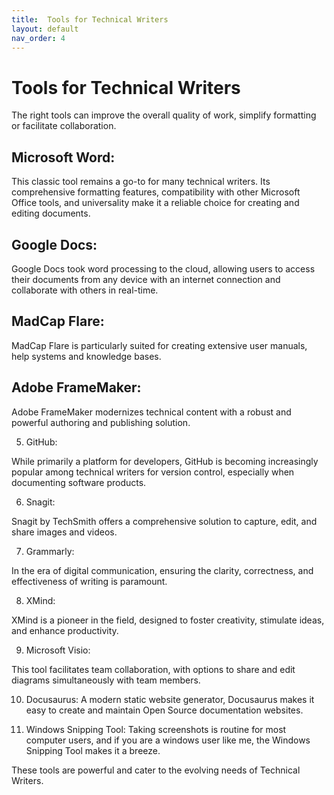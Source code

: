 ```yaml
---
title:  Tools for Technical Writers
layout: default
nav_order: 4
---
```


# Tools for Technical Writers
The right tools can improve the overall quality of work, simplify formatting or facilitate collaboration. 


## Microsoft Word:

This classic tool remains a go-to for many technical writers. Its comprehensive formatting features, compatibility with other Microsoft Office tools, and universality make it a reliable choice for creating and editing documents.

## Google Docs:

Google Docs took word processing to the cloud, allowing users to access their documents from any device with an internet connection and collaborate with others in real-time.

## MadCap Flare:

MadCap Flare is particularly suited for creating extensive user manuals, help systems and knowledge bases. 

## Adobe FrameMaker:
 
Adobe FrameMaker modernizes technical content with a robust and powerful authoring and publishing solution.

5. GitHub:

While primarily a platform for developers, GitHub is becoming increasingly popular among technical writers for version control, especially when documenting software products. 

6. Snagit:

Snagit by TechSmith offers a comprehensive solution to capture, edit, and share images and videos. 

7. Grammarly:

In the era of digital communication, ensuring the clarity, correctness, and effectiveness of writing is paramount.

8. XMind:

XMind is a pioneer in the field, designed to foster creativity, stimulate ideas, and enhance productivity.

9. Microsoft Visio:

This tool  facilitates team collaboration, with options to share and edit diagrams simultaneously with team members.

10. Docusaurus:
A modern static website generator, Docusaurus makes it easy to create and maintain Open Source documentation websites. 


11. Windows Snipping Tool:
Taking screenshots is routine for most computer users, and if you are a windows user like me, the Windows Snipping Tool makes it a breeze.


These tools are powerful and cater to the evolving needs of Technical Writers.

